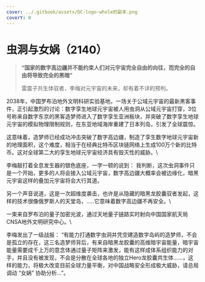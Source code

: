 ```yaml
---
cover: ../.gitbook/assets/DC-logo-whole的副本.png
coverY: 0
---
```


# 虫洞与女娲（2140）



> **“国家的数字高边疆并不能约束人们对元宇宙完全自由的向往，而完全的自由将导致完全的黑暗”**
>
> 雷震子共生体驭者，李梅对元宇宙的未来，却有着不详的预判。



2038年，中国罗布泊地外文明科研实验基地，一场关于公域元宇宙的最新黑客事件，正引起激烈的讨论：数字孪生地球元宇宙被人用虫洞从公域元宇宙打穿，3位号称来自数字东京的黑客造梦师进入了数字孪生亚洲板块，并突破了数字孪生地球元宇宙的模拟物理限制规则，在东亚地域海岸重建了日本列岛，引发了全球震惊。



这意味着，造梦师已经成功冲击突破了数字高边疆，制造了孪生数字地球元宇宙新的地理面积，这个难度，相当于在经典比特币区块链网络上生成100万个新的比特币。这对全球第二大的孪生地球元宇宙经济具有毁灭性的威胁。\


李梅敲打着全息发生器的银色底座，一字一顿的说到： 我判断，这次虫洞事件只是一个开始，更多的人将会接入公域元宇宙，数字高边疆大概率会被边缘化，暗黑元宇宙这样的叠加元宇宙将会大行其道。



另一个声音说道，这是一次超维度袭击，也许是从隐藏的暗黑龙胶囊驭者发起，这样的技术很像俄罗斯人的天堂岛，.....它意味着数字高边疆不再安全。\


一束来自罗布泊的量子加密光波，通过天地量子链路实时射向中国国家航天局CNSA地外文明研究中心。\


李梅发出了一级战报： “有能力打通数字虫洞并凭空建造数字岛屿的造梦师，不会是孤立的存在，这三名造梦师背后，有来自暗黑龙胶囊的高维暗宇宙能量，暗宇宙能量需要成千上万的意念体通过量子矩阵来激发，能有这样成体系组织能力的对手，并且没有被发现，不会是分散在全球各地的独立Hero龙胶囊共生体......，这样的能力，将极大改变目前全球力量平衡，对中国战略安全形成极大威胁，请总局调动 “女娲” 协助分析...”。
